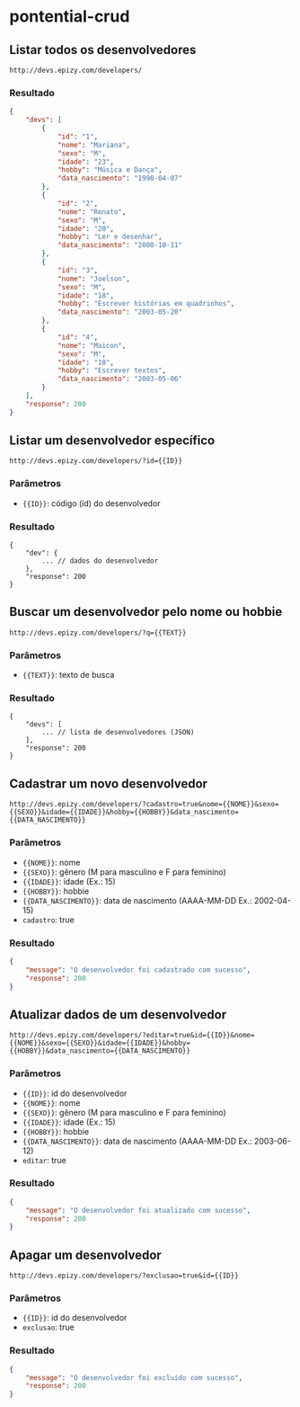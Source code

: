 # pontential-crud

## Listar todos os desenvolvedores

```
http://devs.epizy.com/developers/
```

### Resultado

```json
{
    "devs": [
        {
            "id": "1",
            "nome": "Mariana",
            "sexo": "M",
            "idade": "23",
            "hobby": "Música e Dança",
            "data_nascimento": "1998-04-07"
        },
        {
            "id": "2",
            "nome": "Renato",
            "sexo": "M",
            "idade": "20",
            "hobby": "Ler e desenhar",
            "data_nascimento": "2000-10-11"
        },
        {
            "id": "3",
            "nome": "Joelson",
            "sexo": "M",
            "idade": "18",
            "hobby": "Escrever histórias em quadrinhos",
            "data_nascimento": "2003-05-20"
        },
        {
            "id": "4",
            "nome": "Maicon",
            "sexo": "M",
            "idade": "18",
            "hobby": "Escrever textos",
            "data_nascimento": "2003-05-06"
        }
    ],
    "response": 200
}
```

## Listar um desenvolvedor específico

```
http://devs.epizy.com/developers/?id={{ID}}
```

### Parâmetros

- `{{ID}}`: código (id) do desenvolvedor

### Resultado

```
{
    "dev": {
        ... // dados do desenvolvedor
    },
    "response": 200
}
```

## Buscar um desenvolvedor pelo nome ou hobbie

```
http://devs.epizy.com/developers/?q={{TEXT}}
```

### Parâmetros

- `{{TEXT}}`: texto de busca

### Resultado

```
{
    "devs": [
        ... // lista de desenvolvedores (JSON)
    ],
    "response": 200
}
```

## Cadastrar um novo desenvolvedor

```
http://devs.epizy.com/developers/?cadastro=true&nome={{NOME}}&sexo={{SEXO}}&idade={{IDADE}}&hobby={{HOBBY}}&data_nascimento={{DATA_NASCIMENTO}}
```

### Parâmetros

- `{{NOME}}`: nome
- `{{SEXO}}`: gênero (M para masculino e F para feminino)
- `{{IDADE}}`: idade (Ex.: 15)
- `{{HOBBY}}`: hobbie
- `{{DATA_NASCIMENTO}}`: data de nascimento (AAAA-MM-DD Ex.: 2002-04-15)
- `cadastro`: true

### Resultado

```json
{
    "message": "O desenvolvedor foi cadastrado com sucesso",
    "response": 200
}
```

## Atualizar dados de um desenvolvedor

```
http://devs.epizy.com/developers/?editar=true&id={{ID}}&nome={{NOME}}&sexo={{SEXO}}&idade={{IDADE}}&hobby={{HOBBY}}&data_nascimento={{DATA_NASCIMENTO}}
```

### Parâmetros

- `{{ID}}`: id do desenvolvedor
- `{{NOME}}`: nome
- `{{SEXO}}`: gênero (M para masculino e F para feminino)
- `{{IDADE}}`: idade (Ex.: 15)
- `{{HOBBY}}`: hobbie
- `{{DATA_NASCIMENTO}}`: data de nascimento (AAAA-MM-DD Ex.: 2003-06-12)
- `editar`: true

### Resultado

```json
{
    "message": "O desenvolvedor foi atualizado com sucesso",
    "response": 200
}
```

## Apagar um desenvolvedor

```
http://devs.epizy.com/developers/?exclusao=true&id={{ID}}
```

### Parâmetros

- `{{ID}}`: id do desenvolvedor
- `exclusao`: true

### Resultado

```json
{
    "message": "O desenvolvedor foi excluído com sucesso",
    "response": 200
}
```
